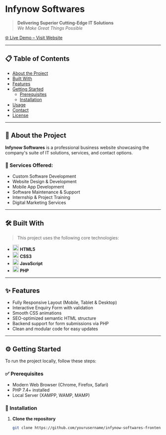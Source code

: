 # Infynow Softwares

> **Delivering Superior Cutting‑Edge IT Solutions**  
> _We Make Great Things Possible_

[🌐 Live Demo – Visit Website](https://www.infynow.com/)

---

## 📋 Table of Contents

- [About the Project](#about-the-project)  
- [Built With](#built-with)  
- [Features](#features)  
- [Getting Started](#getting-started)  
  - [Prerequisites](#prerequisites)  
  - [Installation](#installation)  
- [Usage](#usage)  
- [Contact](#contact)  
- [License](#license)  

---

## 🚀 About the Project

**Infynow Softwares** is a professional business website showcasing the company's suite of IT solutions, services, and contact options.

### 💼 Services Offered:
- Custom Software Development  
- Website Design & Development  
- Mobile App Development  
- Software Maintenance & Support  
- Internship & Project Training  
- Digital Marketing Services

---

## 🛠️ Built With

> This project uses the following core technologies:

- <img src="https://cdn.jsdelivr.net/gh/devicons/devicon/icons/html5/html5-original.svg" width="20"/> **HTML5**  
- <img src="https://cdn.jsdelivr.net/gh/devicons/devicon/icons/css3/css3-original.svg" width="20"/> **CSS3**  
- <img src="https://cdn.jsdelivr.net/gh/devicons/devicon/icons/javascript/javascript-original.svg" width="20"/> **JavaScript**  
- <img src="https://cdn.jsdelivr.net/gh/devicons/devicon/icons/php/php-original.svg" width="20"/> **PHP**

---

## ✨ Features

- Fully Responsive Layout (Mobile, Tablet & Desktop)
- Interactive Enquiry Form with validation
- Smooth CSS animations
- SEO-optimized semantic HTML structure
- Backend support for form submissions via PHP
- Clean and modular code for easy updates

---

## ⚙️ Getting Started

To run the project locally, follow these steps:

### ✅ Prerequisites

- Modern Web Browser (Chrome, Firefox, Safari)
- PHP 7.4+ installed
- Local Server (XAMPP, WAMP, MAMP)

### 🔧 Installation

1. **Clone the repository**
   ```bash
   git clone https://github.com/yourusername/infynow-softwares-frontend.git
